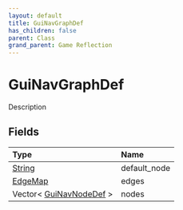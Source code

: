 ```yaml
---
layout: default
title: GuiNavGraphDef
has_children: false
parent: Class
grand_parent: Game Reflection
---
```

# GuiNavGraphDef
Description 

## Fields

| Type | Name |
|:-------------|:--------------|
| [String](/docs/game-reflection/components/string) | default_node |
| [EdgeMap](/docs/game-reflection/classes/edge_map) | edges |
| Vector< [GuiNavNodeDef](/docs/game-reflection/classes/gui_nav_node_def) > | nodes |

